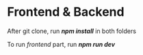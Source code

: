 
# Frontend & Backend

After git clone, run **_npm install_** in both folders

To run *frontend* part, run **_npm run dev_**
